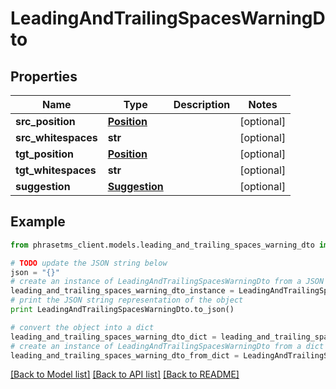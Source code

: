# LeadingAndTrailingSpacesWarningDto

## Properties

| Name                | Type                            | Description | Notes      |
| ------------------- | ------------------------------- | ----------- | ---------- |
| **src_position**    | [**Position**](Position.md)     |             | [optional] |
| **src_whitespaces** | **str**                         |             | [optional] |
| **tgt_position**    | [**Position**](Position.md)     |             | [optional] |
| **tgt_whitespaces** | **str**                         |             | [optional] |
| **suggestion**      | [**Suggestion**](Suggestion.md) |             | [optional] |

## Example

```python
from phrasetms_client.models.leading_and_trailing_spaces_warning_dto import LeadingAndTrailingSpacesWarningDto

# TODO update the JSON string below
json = "{}"
# create an instance of LeadingAndTrailingSpacesWarningDto from a JSON string
leading_and_trailing_spaces_warning_dto_instance = LeadingAndTrailingSpacesWarningDto.from_json(json)
# print the JSON string representation of the object
print LeadingAndTrailingSpacesWarningDto.to_json()

# convert the object into a dict
leading_and_trailing_spaces_warning_dto_dict = leading_and_trailing_spaces_warning_dto_instance.to_dict()
# create an instance of LeadingAndTrailingSpacesWarningDto from a dict
leading_and_trailing_spaces_warning_dto_from_dict = LeadingAndTrailingSpacesWarningDto.from_dict(leading_and_trailing_spaces_warning_dto_dict)
```

[[Back to Model list]](../README.md#documentation-for-models) [[Back to API list]](../README.md#documentation-for-api-endpoints) [[Back to README]](../README.md)
